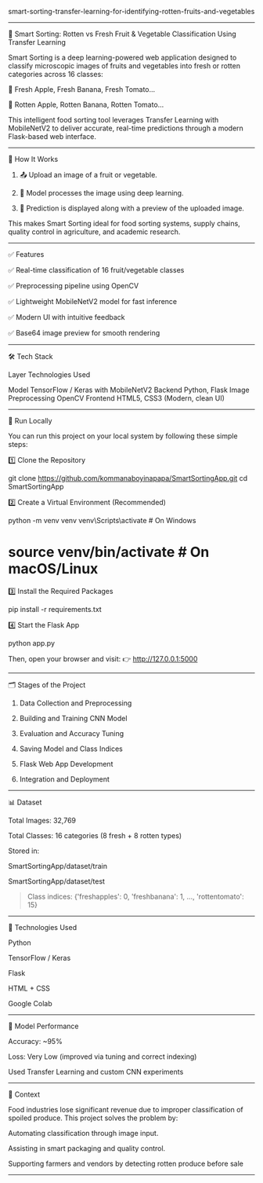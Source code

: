 smart-sorting-transfer-learning-for-identifying-rotten-fruits-and-vegetables

---


🍎 Smart Sorting: Rotten vs Fresh Fruit & Vegetable Classification Using Transfer Learning

Smart Sorting is a deep learning-powered web application designed to classify microscopic images of fruits and vegetables into fresh or rotten categories across 16 classes:

🍎 Fresh Apple, Fresh Banana, Fresh Tomato...

🥀 Rotten Apple, Rotten Banana, Rotten Tomato...


This intelligent food sorting tool leverages Transfer Learning with MobileNetV2 to deliver accurate, real-time predictions through a modern Flask-based web interface.


---

🚀 How It Works

1. 📤 Upload an image of a fruit or vegetable.


2. 🤖 Model processes the image using deep learning.


3. 🧾 Prediction is displayed along with a preview of the uploaded image.



This makes Smart Sorting ideal for food sorting systems, supply chains, quality control in agriculture, and academic research.


---

✅ Features

✅ Real-time classification of 16 fruit/vegetable classes

✅ Preprocessing pipeline using OpenCV

✅ Lightweight MobileNetV2 model for fast inference

✅ Modern UI with intuitive feedback

✅ Base64 image preview for smooth rendering



---

🛠 Tech Stack

Layer	Technologies Used

Model	TensorFlow / Keras with MobileNetV2
Backend	Python, Flask
Image Preprocessing	OpenCV
Frontend	HTML5, CSS3 (Modern, clean UI)

---

🧪 Run Locally

You can run this project on your local system by following these simple steps:

1️⃣ Clone the Repository

git clone https://github.com/kommanaboyinapapa/SmartSortingApp.git
cd SmartSortingApp

2️⃣ Create a Virtual Environment (Recommended)

python -m venv venv
venv\Scripts\activate         # On Windows
# source venv/bin/activate   # On macOS/Linux

3️⃣ Install the Required Packages

pip install -r requirements.txt

4️⃣ Start the Flask App

python app.py

Then, open your browser and visit:
👉 http://127.0.0.1:5000


---


🗂 Stages of the Project

1. Data Collection and Preprocessing


2. Building and Training CNN Model


3. Evaluation and Accuracy Tuning


4. Saving Model and Class Indices


5. Flask Web App Development


6. Integration and Deployment




---

📊 Dataset

Total Images: 32,769

Total Classes: 16 categories (8 fresh + 8 rotten types)

Stored in:

SmartSortingApp/dataset/train

SmartSortingApp/dataset/test



> Class indices:
{'freshapples': 0, 'freshbanana': 1, ..., 'rottentomato': 15}




---

🧰 Technologies Used

Python

TensorFlow / Keras

Flask

HTML + CSS

Google Colab

---

🧪 Model Performance

Accuracy: ~95%

Loss: Very Low (improved via tuning and correct indexing)

Used Transfer Learning and custom CNN experiments



---

📄 Context

Food industries lose significant revenue due to improper classification of spoiled produce. This project solves the problem by:

Automating classification through image input.

Assisting in smart packaging and quality control.

Supporting farmers and vendors by detecting rotten produce before sale


-----
